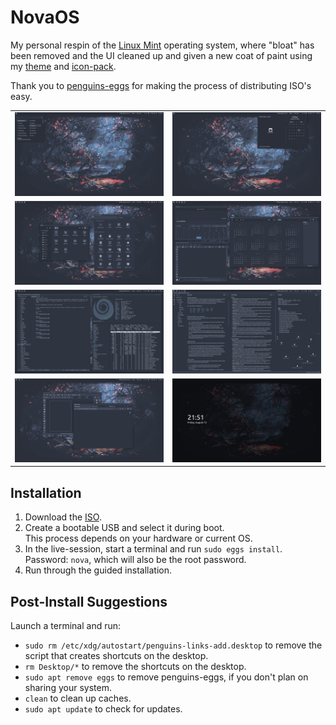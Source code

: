 # NovaOS
My personal respin of the [Linux Mint](https://linuxmint.com) operating system, where "bloat" has been removed and the UI cleaned up and given a new coat of paint using my [theme](https://github.com/NicklasVraa/Nova-galactic-theme) and [icon-pack](https://github.com/NicklasVraa/Nova-galactic-icons).

Thank you to [penguins-eggs](https://github.com/pieroproietti/penguins-eggs) for making the process of distributing ISO's easy.

|   |   |
|---|---|
| ![alt](meta/desktop.png) | ![alt](meta/applet.png) |
| ![alt](meta/files_settings.png) | ![alt](meta/os_apps.png) |
| ![alt](meta/code_term.png) | ![alt](meta/obsidian.png) |
| ![alt](meta/browser_inkscape.png) | ![alt](meta/lock.png) |

## Installation
1. Download the [ISO](https://drive.google.com/drive/folders/1djzd2mm6oHLx1MuvaAjNLqDi0mUxStYA?usp=share_link).
2. Create a bootable USB and select it during boot. \
   This process depends on your hardware or current OS.
3. In the live-session, start a terminal and run `sudo eggs install`. \
   Password: `nova`, which will also be the root password.
4. Run through the guided installation.

## Post-Install Suggestions
Launch a terminal and run:
- `sudo rm /etc/xdg/autostart/penguins-links-add.desktop` to remove the script that creates shortcuts on the desktop.
- `rm Desktop/*` to remove the shortcuts on the desktop.
- `sudo apt remove eggs` to remove penguins-eggs, if you don't plan on sharing your system.
- `clean` to clean up caches.
- `sudo apt update` to check for updates.

